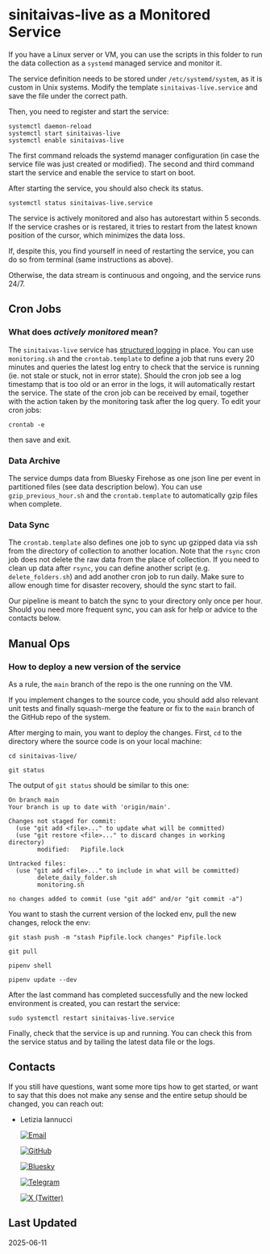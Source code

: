 # sinitaivas-live as a Monitored Service

If you have a Linux server or VM, you can use the scripts in this folder to run the data collection as a `systemd` managed service and monitor it.

The service definition needs to be stored under `/etc/systemd/system`, as it is custom in Unix systems. Modify the template `sinitaivas-live.service` and save the file under the correct path.

Then, you need to register and start the service:

```{bash}
systemctl daemon-reload
systemctl start sinitaivas-live
systemctl enable sinitaivas-live
```

The first command reloads the systemd manager configuration (in case the service file was just created or modified). The second and third command start the service and enable the service to start on boot.

After starting the service, you should also check its status.

```{bash}
systemctl status sinitaivas-live.service
```

The service is actively monitored and also has autorestart within 5 seconds. If the service crashes or is restared, it tries to restart from the latest known position of the cursor, which minimizes the data loss.

If, despite this, you find yourself in need of restarting the service, you can do so from terminal
(same instructions as above).

Otherwise, the data stream is continuous and ongoing, and the service runs 24/7.

## Cron Jobs

### What does _actively monitored_ mean?

The `sinitaivas-live` service has [structured logging](https://www.sumologic.com/glossary/structured-logging/) in place. You can use `monitoring.sh` and the `crontab.template` to define a job that runs every 20 minutes and queries the latest log entry to check that the service is running (ie. not stale or stuck, not in error state). Should the cron job see a log timestamp that is too old or an error in the logs, it will automatically restart the service. The state of the cron job can be received by email, together with the action taken by the monitoring task after the log query. To edit your cron jobs:

```{bash}
crontab -e
```

then save and exit.

### Data Archive

The service dumps data from Bluesky Firehose as one json line per event in partitioned files (see data description below). You can use `gzip_previous_hour.sh` and the `crontab.template` to automatically gzip files when complete.

### Data Sync

The `crontab.template` also defines one job to sync up gzipped data via ssh from the directory of collection to another location. Note that the `rsync` cron job does not delete the raw data from the place of collection. If you need to clean up data after `rsync`, you can define another script (e.g. `delete_folders.sh`) and add another cron job to run daily. Make sure to allow enough time for disaster recovery, should the sync start to fail.

Our pipeline is meant to batch the sync to your directory only once per hour. Should you need more frequent sync, you can ask for help or advice to the contacts below.

## Manual Ops

### How to deploy a new version of the service

As a rule, the `main` branch of the repo is the one running on the VM.

If you implement changes to the source code, you should add also relevant unit tests and finally squash-merge the feature or fix to the `main` branch of the GitHub repo of the system.

After merging to main, you want to deploy the changes. First, `cd` to the directory where the source code is on your local machine:

```{bash}
cd sinitaivas-live/

git status
```

The output of `git status` should be similar to this one:

```
On branch main
Your branch is up to date with 'origin/main'.

Changes not staged for commit:
  (use "git add <file>..." to update what will be committed)
  (use "git restore <file>..." to discard changes in working directory)
        modified:   Pipfile.lock

Untracked files:
  (use "git add <file>..." to include in what will be committed)
        delete_daily_folder.sh
        monitoring.sh

no changes added to commit (use "git add" and/or "git commit -a")
```

You want to stash the current version of the locked env, pull the new changes, relock the env:

```{bash}
git stash push -m "stash Pipfile.lock changes" Pipfile.lock

git pull

pipenv shell

pipenv update --dev
```

After the last command has completed successfully and the new locked environment is created, you can restart the service:

```{bash}
sudo systemctl restart sinitaivas-live.service
```

Finally, check that the service is up and running. You can check this from the service status and by tailing the latest data file or the logs.

## Contacts

If you still have questions, want some more tips how to get started, or want to say that this does not make any sense and the entire setup should be changed, you can reach out:

- Letizia Iannucci

  [![Email](https://img.shields.io/badge/Email-letizia.iannucci@aalto.fi-green?style=flat-square&logo=gmail&logoColor=FFFFFF)](mailto:letizia.iannucci@aalto.fi)

  [![GitHub](https://img.shields.io/badge/GitHub-letiziaia-blue?logo=github)](https://github.com/letiziaia)

  [![Bluesky](https://img.shields.io/badge/Bluesky-@letiziaian.bsky.social-darkblue)](https://bsky.app/profile/letiziaian.bsky.social)

  [![Telegram](https://img.shields.io/badge/Telegram-@letiletizia-blue?logo=telegram)](https://t.me/letiletizia)

  [![X (Twitter)](https://img.shields.io/badge/X-@leetiletizia-blue?logo=x&logoColor=white)](https://twitter.com/leetiletizia)

## Last Updated

2025-06-11
